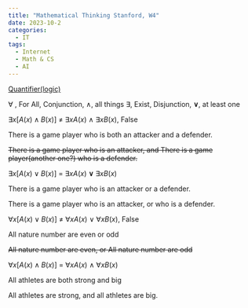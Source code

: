 ```yaml
---
title: "Mathematical Thinking Stanford, W4"
date: 2023-10-2
categories:
  - IT
tags:
  - Internet
  - Math & CS
  - AI
---
```


[Quantifier(logic)](https://en.wikipedia.org/wiki/Quantifier_(logic))

$∀$ , For All, Conjunction, ∧, all things
$∃$, Exist, Disjunction, **∨**, at least one

 $∃x$[$A(x) ∧ B(x)$] ≠ $∃x$$A(x)$ ∧ $∃x$$B(x)$, False

There is a game player who is both an attacker and a defender.

~~There is a game player who is an attacker, and There is a game player(another one?) who is a defender.~~

 $∃x$[$A(x) ∨ B(x)$] =  $∃x$$A(x)$ **∨** $∃x$$B(x)$

There is a game player who is an attacker or a defender.

There is a game player who is an attacker, or who is a defender.

$∀x$[$A(x) ∨ B(x)$] ≠ $∀x$$A(x)$ ∨ $∀x$$B(x)$, False

All nature number are even or odd

~~All nature number are even, or All nature number are odd~~

$∀x$[$A(x) ∧ B(x)$] = $∀x$$A(x)$ ∧ $∀x$$B(x)$

All athletes are both strong and big

All athletes are strong, and all athletes are big.